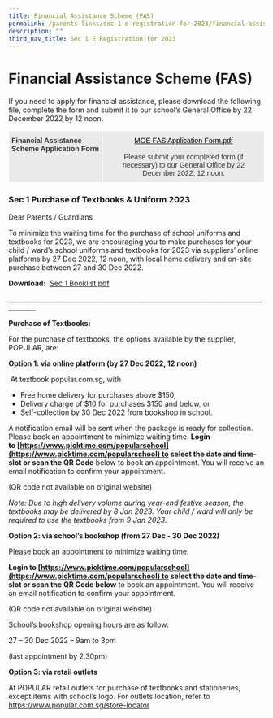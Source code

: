 ```yaml
---
title: Financial Assistance Scheme (FAS)
permalink: /parents-links/sec-1-e-registration-for-2023/financial-assistance-scheme-fas/
description: ""
third_nav_title: Sec 1 E Registration for 2023
---
```

# **Financial Assistance Scheme (FAS)**

If you need to apply for financial assistance, please download the following file, complete the form and submit it to our school’s General Office by 22 December 2022 by 12 noon.

<table style="border-collapse:collapse;border-spacing:0" class="tg"><thead><tr><td style="background-color:#EAEAEA;border-color:#ffffff;border-style:solid;border-width:1px;color:#333;font-family:Arial, sans-serif;font-size:14px;font-weight:bold;overflow:hidden;padding:10px 5px;text-align:left;vertical-align:top;word-break:normal">Financial Assistance Scheme Application Form</td><td style="background-color:#EAEAEA;border-color:#ffffff;border-style:solid;border-width:1px;color:#333;font-family:Arial, sans-serif;font-size:14px;overflow:hidden;padding:10px 5px;text-align:center;vertical-align:top;word-break:normal"><a href="/files/MOE%20FAS%20Application%20Form.pdf" target="_blank" rel="noopener noreferrer"><span style="color:#000">MOE FAS Application Form.pdf</span></a><br><br>Please submit your completed form (if necessary) to our General Office by 22 December 2022, 12 noon.</td></tr></thead></table>


### Sec 1 Purchase of Textbooks & Uniform 2023

Dear Parents / Guardians

To minimize the waiting time for the purchase of school uniforms and textbooks for 2023, we are encouraging you to make purchases for your child / ward’s school uniforms and textbooks for 2023 via suppliers’ online platforms by 27 Dec 2022, 12 noon, with local home delivery and on-site purchase between 27 and 30 Dec 2022.


**Download:**  [Sec 1 Booklist.pdf](/files/Sec%201%20Booklist.pdf)


**\_\_\_\_\_\_\_\_\_\_\_\_\_\_\_\_\_\_\_\_\_\_\_\_\_\_\_\_\_\_\_\_\_\_\_\_\_\_\_\_\_\_\_\_\_\_\_\_\_\_\_\_\_\_\_\_\_\_\_\_\_\_\_\_\_\_\_\_\_\_\_\_\_\_\_\_\_\_\_\_\_\_\_**

**Purchase of Textbooks:**  

For the purchase of textbooks, the options available by the supplier, POPULAR, are:  

**Option 1: via online platform (by 27 Dec 2022, 12 noon)**  

 At textbook.popular.com.sg, with

* Free home delivery for purchases above $150,
* Delivery charge of $10 for purchases $150 and below, or
* Self-collection by 30 Dec 2022 from bookshop in school. 

A notification email will be sent when the package is ready for collection. Please book an appointment to minimize waiting time. **Login to [https://www.picktime.com/popularschool](https://www.picktime.com/popularschool) to select the date and time-slot or scan the QR Code** below to book an appointment. You will receive an email notification to confirm your appointment.

(QR code not available on original website)

_Note: Due to high delivery volume during year-end festive season, the textbooks may be delivered by 8 Jan 2023. Your child / ward will only be required to use the textbooks from 9 Jan 2023._

**Option 2: via school’s bookshop (from 27 Dec - 30 Dec 2022)**

Please book an appointment to minimize waiting time. 

**Login to [https://www.picktime.com/popularschool](https://www.picktime.com/popularschool) to select the date and time-slot or scan the QR Code below** to book an appointment. You will receive an email notification to confirm your appointment.

(QR code not available on original website)

School’s bookshop opening hours are as follow:

27 – 30 Dec 2022 – 9am to 3pm

(last appointment by 2.30pm)

**Option 3: via retail outlets**

At POPULAR retail outlets for purchase of textbooks and stationeries, except items with school’s logo. For outlets location, refer to https://www.popular.com.sg/store-locator

